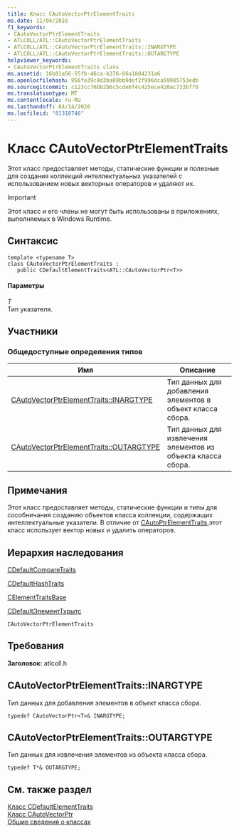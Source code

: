 ```yaml
---
title: Класс CAutoVectorPtrElementTraits
ms.date: 11/04/2016
f1_keywords:
- CAutoVectorPtrElementTraits
- ATLCOLL/ATL::CAutoVectorPtrElementTraits
- ATLCOLL/ATL::CAutoVectorPtrElementTraits::INARGTYPE
- ATLCOLL/ATL::CAutoVectorPtrElementTraits::OUTARGTYPE
helpviewer_keywords:
- CAutoVectorPtrElementTraits class
ms.assetid: 16b81a56-55fb-46ca-b376-66a1884231a6
ms.openlocfilehash: 956fe39c4d3ba89bb9def2f996dca59905753edb
ms.sourcegitcommit: c123cc76bb2b6c5cde6f4c425ece420ac733bf70
ms.translationtype: MT
ms.contentlocale: ru-RU
ms.lasthandoff: 04/14/2020
ms.locfileid: "81318746"
---
```

# <a name="cautovectorptrelementtraits-class"></a>Класс CAutoVectorPtrElementTraits

Этот класс предоставляет методы, статические функции и полезные для создания коллекций интеллектуальных указателей с использованием новых векторных операторов и удаляют их.

> [!IMPORTANT]
> Этот класс и его члены не могут быть использованы в приложениях, выполняемых в Windows Runtime.

## <a name="syntax"></a>Синтаксис

```
template <typename T>
class CAutoVectorPtrElementTraits :
   public CDefaultElementTraits<ATL::CAutoVectorPtr<T>>
```

#### <a name="parameters"></a>Параметры

*T*<br/>
Тип указателя.

## <a name="members"></a>Участники

### <a name="public-typedefs"></a>Общедоступные определения типов

|Имя|Описание|
|----------|-----------------|
|[CAutoVectorPtrElementTraits::INARGTYPE](#inargtype)|Тип данных для добавления элементов в объект класса сбора.|
|[CAutoVectorPtrElementTraits::OUTARGTYPE](#outargtype)|Тип данных для извлечения элементов из объекта класса сбора.|

## <a name="remarks"></a>Примечания

Этот класс предоставляет методы, статические функции и типы для сособничания созданию объектов класса коллекции, содержащих интеллектуальные указатели. В отличие от [CAutoPtrElementTraits,](../../atl/reference/cautoptrelementtraits-class.md)этот класс использует вектор новых и удалить операторов.

## <a name="inheritance-hierarchy"></a>Иерархия наследования

[CDefaultCompareTraits](../../atl/reference/cdefaultcomparetraits-class.md)

[CDefaultHashTraits](../../atl/reference/cdefaulthashtraits-class.md)

[CElementTraitsBase](../../atl/reference/celementtraitsbase-class.md)

[CDefaultЭлементТхрытс](../../atl/reference/cdefaultelementtraits-class.md)

`CAutoVectorPtrElementTraits`

## <a name="requirements"></a>Требования

**Заголовок:** atlcoll.h

## <a name="cautovectorptrelementtraitsinargtype"></a><a name="inargtype"></a>CAutoVectorPtrElementTraits::INARGTYPE

Тип данных для добавления элементов в объект класса сбора.

```
typedef CAutoVectorPtr<T>& INARGTYPE;
```

## <a name="cautovectorptrelementtraitsoutargtype"></a><a name="outargtype"></a>CAutoVectorPtrElementTraits::OUTARGTYPE

Тип данных для извлечения элементов из объекта класса сбора.

```
typedef T*& OUTARGTYPE;
```

## <a name="see-also"></a>См. также раздел

[Класс CDefaultElementTraits](../../atl/reference/cdefaultelementtraits-class.md)<br/>
[Класс CAutoVectorPtr](../../atl/reference/cautovectorptr-class.md)<br/>
[Общие сведения о классах](../../atl/atl-class-overview.md)
